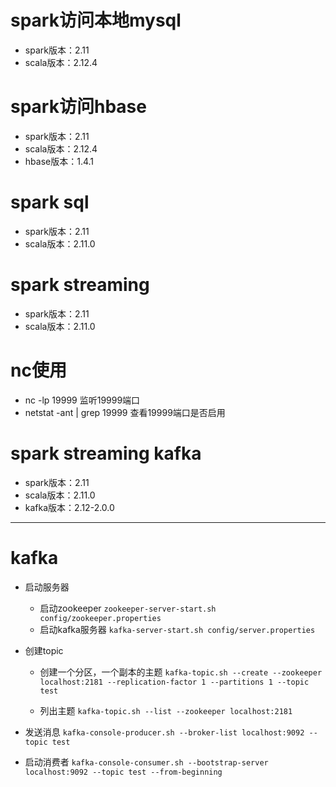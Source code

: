 # spark访问本地mysql

* spark版本：2.11
* scala版本：2.12.4

# spark访问hbase

* spark版本：2.11
* scala版本：2.12.4
* hbase版本：1.4.1

# spark sql

* spark版本：2.11
* scala版本：2.11.0

# spark streaming

* spark版本：2.11
* scala版本：2.11.0

# nc使用

* nc -lp 19999 监听19999端口
* netstat -ant | grep 19999 查看19999端口是否启用

# spark streaming kafka

* spark版本：2.11
* scala版本：2.11.0
* kafka版本：2.12-2.0.0

---

# kafka

* 启动服务器
	* 启动zookeeper ``` zookeeper-server-start.sh config/zookeeper.properties ``` 
	* 启动kafka服务器 ``` kafka-server-start.sh config/server.properties ```

* 创建topic
	* 创建一个分区，一个副本的主题 ``` kafka-topic.sh --create --zookeeper localhost:2181 --replication-factor 1 --partitions 1 --topic test ```
	
	* 列出主题
		``` kafka-topic.sh --list --zookeeper localhost:2181 ```

* 发送消息
	``` kafka-console-producer.sh --broker-list localhost:9092 --topic test ```

* 启动消费者
	``` kafka-console-consumer.sh --bootstrap-server localhost:9092 --topic test --from-beginning ```
		



